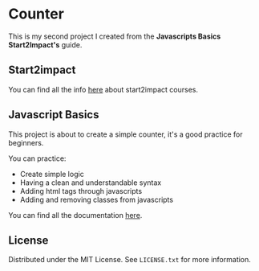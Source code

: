 # Counter

This is my second project I created from the **Javascripts Basics Start2Impact's** guide.

## Start2impact

You can find all the info [here](https://www.start2impact.it/percorsi/full-stack/) about start2impact courses.

## Javascript Basics

This project is about to create a simple counter, it's a good practice for beginners.

You can practice:

- Create simple logic
- Having a clean and understandable syntax
- Adding html tags through javascripts
- Adding and removing classes from javascripts

You can find all the documentation [here](https://developer.mozilla.org/en-US/docs/Web/JavaScript?retiredLocale).

## License

Distributed under the MIT License. See `LICENSE.txt` for more information.

